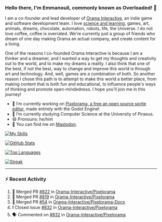 ### Hello there, I'm Emmanouil, commonly known as Overloaded! 👋
I am a co-founder and lead developer of [Orama Interactive](https://www.orama-interactive.com/), an indie game and software development team. I love [science and learning](https://github.com/OverloadedOrama/KnowledgeBase), games, art, animals, dreams, chocolate, automation, robots, life, the Universe. I do not love coffee, coffee is overrated. We're currently just a group of friends who dream of one day making Orama an actual company, and create content for a living.

One of the reasons I co-founded Orama Interactive is because I am a thinker and a dreamer, and I wanted a way to get my thoughts and creativity out to the world, and to make my dreams a reality. I also think that one of the best, if not the best, way to change and improve this world is through art and technology. And, well, games are a combination of both. So another reason I chose this path is to attempt to make this world a better place, from making content that is both fun and educational, to influence people's ways of thinking and promote open-mindedness. I hope you'll join me in this journey!

- 🔭 I’m currently working on [Pixelorama, a free an open source sprite editor](https://github.com/Orama-Interactive/Pixelorama), made entirely with the Godot Engine!
- 🌱 I’m currently studying Computer Science at the University of Piraeus.
- 😄 Pronouns: he/him
- 🐘 You can find me on <a rel="me" href="https://mastodon.social/@Overloaded">Mastodon</a>.

[![My Skills](https://skillicons.dev/icons?i=godot,py,cpp,cs,git,linux,html)](https://skillicons.dev)

[![GitHub Stats](https://github-readme-stats.vercel.app/api/?username=OverloadedOrama&count_private=true&show_icons=true&theme=merko)](https://github.com/anuraghazra/github-readme-stats)

[![Top Languages](https://github-readme-stats.vercel.app/api/top-langs/?username=OverloadedOrama&count_private=true&layout=compact&theme=merko)](https://github.com/anuraghazra/github-readme-stats)

[![Streak](https://github-readme-streak-stats.herokuapp.com/?user=OverloadedOrama&theme=vision-friendly-dark)](https://git.io/streak-stats)

---

### :zap: Recent Activity

<!--START_SECTION:activity-->
1. 🎉 Merged PR [#822](https://github.com/Orama-Interactive/Pixelorama/pull/822) in [Orama-Interactive/Pixelorama](https://github.com/Orama-Interactive/Pixelorama)
2. 🎉 Merged PR [#819](https://github.com/Orama-Interactive/Pixelorama/pull/819) in [Orama-Interactive/Pixelorama](https://github.com/Orama-Interactive/Pixelorama)
3. 🎉 Merged PR [#54](https://github.com/Orama-Interactive/Pixelorama-Docs/pull/54) in [Orama-Interactive/Pixelorama-Docs](https://github.com/Orama-Interactive/Pixelorama-Docs)
4. ❗️ Closed issue [#832](https://github.com/Orama-Interactive/Pixelorama/issues/832) in [Orama-Interactive/Pixelorama](https://github.com/Orama-Interactive/Pixelorama)
5. 🗣 Commented on [#832](https://github.com/Orama-Interactive/Pixelorama/issues/832) in [Orama-Interactive/Pixelorama](https://github.com/Orama-Interactive/Pixelorama)
<!--END_SECTION:activity-->

<!--
**OverloadedOrama/OverloadedOrama** is a ✨ _special_ ✨ repository because its `README.md` (this file) appears on your GitHub profile.

Here are some ideas to get you started:

- 👯 I’m looking to collaborate on ...
- 🤔 I’m looking for help with ...
- 💬 Ask me about ...
- 📫 How to reach me: ...
- ⚡ Fun fact: ...
-->
